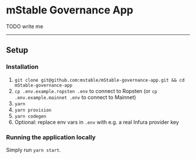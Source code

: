 # mStable Governance App

TODO write me

---

## Setup

### Installation

1. `git clone git@github.com:mstable/mStable-governance-app.git && cd mStable-governance-app`
2. `cp .env.example.ropsten .env` to connect to Ropsten (or `cp .env.example.mainnet .env` to connect to Mainnet)
3. `yarn`
4. `yarn provision`
5. `yarn codegen`
6. Optional: replace env vars in `.env` with e.g. a real Infura provider key

### Running the application locally

Simply run `yarn start`.

